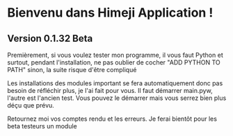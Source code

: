 # Bienvenu dans Himeji Application !
## Version 0.1.32 Beta

Premièrement, si vous voulez tester mon programme, il vous faut Python et surtout, pendant l'installation, ne pas oublier de cocher "ADD PYTHON TO PATH" sinon, la suite risque d'être compliqué

Les installations des modules important se fera automatiquement donc pas besoin de réfléchir plus, je l'ai fait pour vous.
Il faut démarrer main.pyw, l'autre est l'ancien test. Vous pouvez le démarrer mais vous serrez bien plus déçu que prévu.

Retournez moi vos comptes rendu et les erreurs. Je ferai bientôt pour les beta testeurs un module
